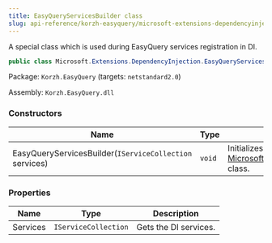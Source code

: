 ```yaml
---
title: EasyQueryServicesBuilder class
slug: api-reference/korzh-easyquery/microsoft-extensions-dependencyinjection-namespace/easyqueryservicesbuilder-class
---
```

A special class which is used during EasyQuery services registration in DI.
```csharp
public class Microsoft.Extensions.DependencyInjection.EasyQueryServicesBuilder

```
Package: `Korzh.EasyQuery` (targets: `netstandard2.0`)

Assembly: `Korzh.EasyQuery.dll`

### Constructors

| Name | Type | Description | 
| --- | --- | --- | 
| EasyQueryServicesBuilder(`IServiceCollection` services) | `void` | Initializes a new instance of the [Microsoft.Extensions.DependencyInjection.EasyQueryServicesBuilder](/api-reference/korzh-easyquery/microsoft-extensions-dependencyinjection-namespace/easyqueryservicesbuilder-class) class. | 


### Properties

| Name | Type | Description | 
| --- | --- | --- | 
| Services | `IServiceCollection` | Gets the DI services. |